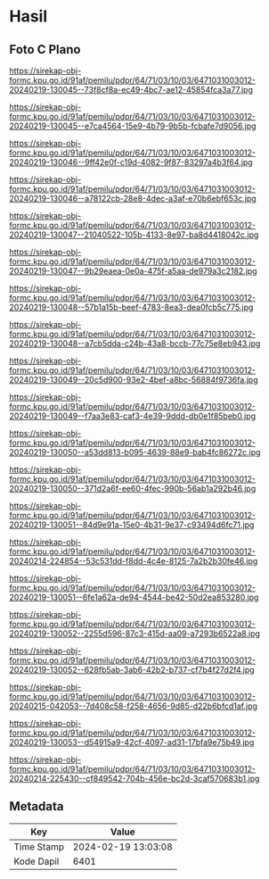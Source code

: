 # Hasil

## Foto C Plano

https://sirekap-obj-formc.kpu.go.id/91af/pemilu/pdpr/64/71/03/10/03/6471031003012-20240219-130045--73f8cf8a-ec49-4bc7-ae12-45854fca3a77.jpg

https://sirekap-obj-formc.kpu.go.id/91af/pemilu/pdpr/64/71/03/10/03/6471031003012-20240219-130045--e7ca4564-15e9-4b79-9b5b-fcbafe7d9056.jpg

https://sirekap-obj-formc.kpu.go.id/91af/pemilu/pdpr/64/71/03/10/03/6471031003012-20240219-130046--9ff42e0f-c19d-4082-9f87-83297a4b3f64.jpg

https://sirekap-obj-formc.kpu.go.id/91af/pemilu/pdpr/64/71/03/10/03/6471031003012-20240219-130046--a78122cb-28e8-4dec-a3af-e70b6ebf653c.jpg

https://sirekap-obj-formc.kpu.go.id/91af/pemilu/pdpr/64/71/03/10/03/6471031003012-20240219-130047--21040522-105b-4133-8e97-ba8d4418042c.jpg

https://sirekap-obj-formc.kpu.go.id/91af/pemilu/pdpr/64/71/03/10/03/6471031003012-20240219-130047--9b29eaea-0e0a-475f-a5aa-de979a3c2182.jpg

https://sirekap-obj-formc.kpu.go.id/91af/pemilu/pdpr/64/71/03/10/03/6471031003012-20240219-130048--57b1a15b-beef-4783-8ea3-dea0fcb5c775.jpg

https://sirekap-obj-formc.kpu.go.id/91af/pemilu/pdpr/64/71/03/10/03/6471031003012-20240219-130048--a7cb5dda-c24b-43a8-bccb-77c75e8eb943.jpg

https://sirekap-obj-formc.kpu.go.id/91af/pemilu/pdpr/64/71/03/10/03/6471031003012-20240219-130049--20c5d900-93e2-4bef-a8bc-56884f9736fa.jpg

https://sirekap-obj-formc.kpu.go.id/91af/pemilu/pdpr/64/71/03/10/03/6471031003012-20240219-130049--f7aa3e83-caf3-4e39-9ddd-db0e1f85beb0.jpg

https://sirekap-obj-formc.kpu.go.id/91af/pemilu/pdpr/64/71/03/10/03/6471031003012-20240219-130050--a53dd813-b095-4639-88e9-bab4fc86272c.jpg

https://sirekap-obj-formc.kpu.go.id/91af/pemilu/pdpr/64/71/03/10/03/6471031003012-20240219-130050--371d2a6f-ee60-4fec-990b-56ab1a292b46.jpg

https://sirekap-obj-formc.kpu.go.id/91af/pemilu/pdpr/64/71/03/10/03/6471031003012-20240219-130051--84d9e91a-15e0-4b31-9e37-c93494d6fc71.jpg

https://sirekap-obj-formc.kpu.go.id/91af/pemilu/pdpr/64/71/03/10/03/6471031003012-20240214-224854--53c531dd-f8dd-4c4e-8125-7a2b2b30fe46.jpg

https://sirekap-obj-formc.kpu.go.id/91af/pemilu/pdpr/64/71/03/10/03/6471031003012-20240219-130051--6fe1a62a-de94-4544-be42-50d2ea853280.jpg

https://sirekap-obj-formc.kpu.go.id/91af/pemilu/pdpr/64/71/03/10/03/6471031003012-20240219-130052--2255d596-87c3-415d-aa09-a7293b6522a8.jpg

https://sirekap-obj-formc.kpu.go.id/91af/pemilu/pdpr/64/71/03/10/03/6471031003012-20240219-130052--628fb5ab-3ab6-42b2-b737-cf7b4f27d2f4.jpg

https://sirekap-obj-formc.kpu.go.id/91af/pemilu/pdpr/64/71/03/10/03/6471031003012-20240215-042053--7d408c58-f258-4656-9d85-d22b6bfcd1af.jpg

https://sirekap-obj-formc.kpu.go.id/91af/pemilu/pdpr/64/71/03/10/03/6471031003012-20240219-130053--d54915a9-42cf-4097-ad31-17bfa9e75b49.jpg

https://sirekap-obj-formc.kpu.go.id/91af/pemilu/pdpr/64/71/03/10/03/6471031003012-20240214-225430--cf849542-704b-456e-bc2d-3caf570683b1.jpg


## Metadata

| Key        | Value               |
| ---------- | ------------------- |
| Time Stamp | 2024-02-19 13:03:08 |
| Kode Dapil | 6401                |



